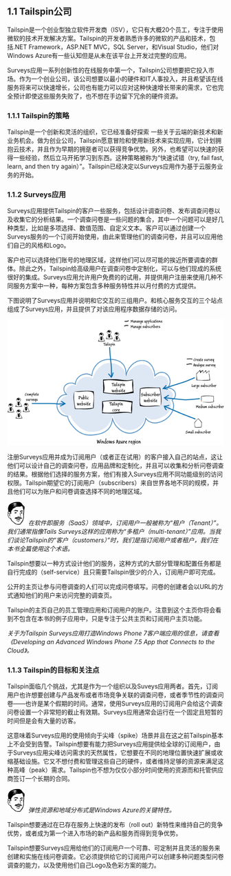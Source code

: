 ## 1.1 Tailspin公司

Tailspin是一个创业型独立软件开发商（ISV），它只有大概20个员工，专注于使用微软的技术开发解决方案。Tailspin的开发者熟悉许多的微软的产品和技术，包括.NET Framework，ASP.NET MVC，SQL Server，和Visual Studio，他们对Windows Azure有一些认知但是从未在该平台上开发过完整的应用。

Surveys应用一系列创新性的在线服务中第一个，Tailspin公司想要把它投入市场。作为一个创业公司，该公司想要以最小的硬件和IT人事投入，并且希望该在线服务将来可以快速增长，公司也有能力可以应对这种快速增长带来的需求，它也完全预计即使这些服务失败了，也不想在手边留下冗余的硬件资源。


### 1.1.1 Tailspin的策略

Tailspin是一个创新和灵活的组织，它已经准备好探索 一些关于云端的新技术和新业务机会。做为创业公司，Tailspin愿意冒险和使用新技术来实现应用，它计划拥抱云技术，并且作为早期的拥趸者可以获得竞争优势。另外，也希望可以快速的获得一些经验，然后立马开拓学习到东西。这种策略被称为“快速试错（try, fail fast, learn, and then try again）”。Tailspin已经决定以Surveys应用作为基于云服务业务的开始。

### 1.1.2 Surveys应用

Surveys应用提供Tailspin的客户一些服务，包括设计调查问卷、发布调查问卷以及收集它的分析结果。一个调查问卷是一些问题的集合，其中一个问题可以是好几种类型，比如是多项选择、数值范围、自定义文本。客户可以通过创建一个Surveys服务的一个订阅开始使用，由此来管理他们的调查问卷，并且可以应用他们自己的风格和Logo。
 
客户也可以选择他们账号的地理区域，这样他们可以尽可能的挨近所要调查的群体。除此之外，Tailspin给高级用户在调查问卷中定制化，可以与他们现成的系统很好的集成。Surveys应用允许用户免费的的试用，并提供用户注册来使用几种不同服务方案中一种，每种方案包含多种服务特性并以月付费的方式提供。  

下图说明了Surveys应用并说明和它交互的三组用户。和核心服务交互的三个站点组成了Surveys应用，并且提供了对该应用程序数据存储的访问。 

![Figure 1 The Surveys application](images/TheSurveysApplication.png)

注册Surveys应用并成为订阅用户（或者正在试用）的客户接入自己的站点，这让他们可以设计自己的调查问卷，应用品牌和定制化，并且可以收集和分析问卷调查的结果。根据他们选择的服务方案，他们有接入Surveys应用不同功能级别的访问权限。Tailspin期望它的订阅用户（subscribers）来自世界各地不同的规模，并且他们可以为账户和问卷调查选择不同的地理区域。

![Bharath says](images/persona-Bharath-R-h55.png)
*在软件即服务（SaaS）领域中，订阅用户一般被称为“租户（Tenant）”。我们通常指像Tails Surveys这样的应用称为“多租户（multi-tenant）”应用。当我们谈论Tailspin的“客户（customers）”时，我们是指订阅用户或者租户，我们在本书全篇使用这个术语。*

Tailspin想要以一种方式设计他们的服务，这种方式的大部分管理和配置任务都是自行完成的（self-service）且只需要Tailspin很少的介入，订阅用户即可完成。

公开的主页让参与问卷调查的人们可以完成问卷填写。问卷的创建者会以URL的方式通知他们的用户来访问完整的调查页。

Tailspin的主页自己的员工管理应用和订阅用户的账户。注意到这个主页你将会看到不包含在本书的例子应用中，只是专注于公共主页和订阅用户主页功能。

*关于为Tailspin Surveys应用打造Windows Phone 7客户端应用的信息，请查看《Developing an Advanced Windows Phone 7.5 App that Connects to the Cloud》。*

### 1.1.3 Tailspin的目标和关注点

Tailspin面临几个挑战，尤其是作为一个组织以及Suveys应用两者。首先，订阅用户也许想要创建与产品发布或者市场竞争关联的调查问卷，或者季节性的调查问卷——也许是某个假期的时间。通常，使用Surveys应用的订阅用户会给这个调查问卷设置一个非常短的截止有效期。Surveys应用通常会运行在一个固定且短暂的时间但是会有大量的访客。

这意味着Surveys应用的使用倾向于尖峰（spike）场景并且在这之前Tailspin基本上不会受到告警。Tailspin想要有能力把Surveys应用提供给全球的订阅用户，由于Surveys应用尖峰访问需求的天然属性，它想要在不同的地理位置快速扩展或收缩基础设施。它又不想付费和管理这些自己的硬件，或者维持足够的资源来满足这种高峰（peak）需求。Tailspin也不想为仅仅小部分时间使用的资源而和托管供应商签订一个长期的合同。

![Bharath says](images/persona-Bharath-R-h55.png)
*弹性资源和地域分布式是Windows Azure的关键特性。*

Tailspin想要通过在已存在服务上快速的发布（roll out）新特性来维持自己的竞争优势，或者成为第一个进入市场的新产品和服务而得到竞争优势。

Tailspin想要Surveys应用给他们的订阅用户一个可靠、可定制并且灵活的服务来创建和实施在线问卷调查。它必须提供给它的订阅用户可以创建多种问题类型问卷调查的能力，以及使用他们自己Logo及色彩方案的能力。

